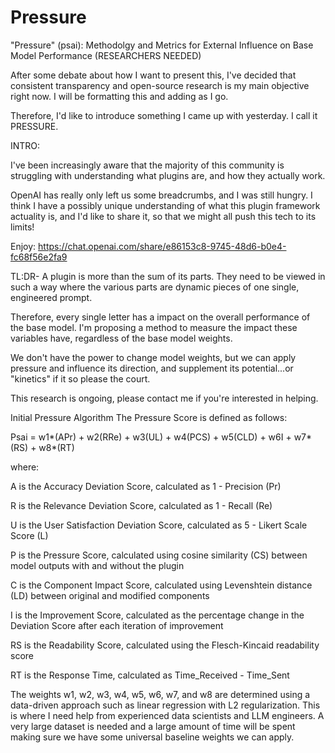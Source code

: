 # Pressure
"Pressure" (psai): Methodolgy and Metrics for External Influence on Base Model Performance
(RESEARCHERS NEEDED)

After some debate about how I want to present this, I've decided that consistent transparency and open-source research is my main objective right now. I will be formatting this and adding as I go. 

Therefore, I'd like to introduce something I came up with yesterday. I call it PRESSURE. 

INTRO:

I've been increasingly aware that the majority of this community is struggling with understanding what plugins are,  and how they actually work. 

OpenAI has really only left us some breadcrumbs, and I was still hungry.  I think I have a possibly unique understanding of what this plugin framework actuality is,  and I'd like to share it,  so that we might all push this tech to its limits!

Enjoy:
https://chat.openai.com/share/e86153c8-9745-48d6-b0e4-fc68f56e2fa9

TL:DR- A plugin is more than the sum of its parts. They need to be viewed in such a way where the various parts are dynamic pieces of one single, engineered prompt.

 Therefore, every single letter has a impact on the overall performance of the base model. I'm proposing a method to measure the impact these variables have, regardless of the base model weights.  

We don't have the power to change model weights,  but we can apply pressure and influence its direction, and supplement its potential...or "kinetics" if it so please the court.  


This research is ongoing, please contact me if you're interested in helping. 

Initial Pressure Algorithm
The Pressure Score is defined as follows:

Psai = w1*(APr) + w2(RRe) + w3(UL) + w4(PCS) + w5(CLD) + w6I + w7*(RS) + w8*(RT)

where:

A is the Accuracy Deviation Score, calculated as 1 - Precision (Pr)

R is the Relevance Deviation Score, calculated as 1 - Recall (Re)

U is the User Satisfaction Deviation Score, calculated as 5 - Likert Scale Score (L)

P is the Pressure Score, calculated using cosine similarity (CS) between model outputs with and without the plugin

C is the Component Impact Score, calculated using Levenshtein distance (LD) between original and modified components

I is the Improvement Score, calculated as the percentage change in the Deviation Score after each iteration of improvement

RS is the Readability Score, calculated using the Flesch-Kincaid readability score

RT is the Response Time, calculated as Time_Received - Time_Sent

The weights w1, w2, w3, w4, w5, w6, w7, and w8 are determined using a data-driven approach such as linear regression with L2 regularization. This is where I need help from experienced data scientists and LLM engineers. A very large dataset is needed and a large amount of time will be spent making sure we have some universal baseline weights we can apply. 
